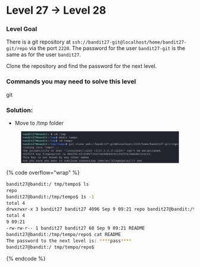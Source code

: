 # Level 27 → Level 28

### Level Goal

There is a git repository at `ssh://bandit27-git@localhost/home/bandit27-git/repo` via the port `2220`. The password for the user `bandit27-git` is the same as for the user `bandit27`.

Clone the repository and find the password for the next level.

### Commands you may need to solve this level

git

### Solution:

* Move to /tmp folder

<figure><img src="../.gitbook/assets/image (37).png" alt=""><figcaption></figcaption></figure>

{% code overflow="wrap" %}
```bash
bandit27@bandit:/ tmp/tempo$ ls
repo
bandit27@bandit:/tmp/tempo$ 1s -1
total 4
drwxrwxr-x 3 bandit27 bandit27 4096 Sep 9 09:21 repo bandit27@bandit:/tmp/tempo$ cd repo/ bandit27@bandit:/tmp/tempo/repo$ 1s -1
total 4
9 09:21
-rw-rw-r-- 1 bandit27 bandit27 68 Sep 9 09:21 README
bandit27@bandit:/tmp/tempo/repo$ cat README
The password to the next level is: ****pass****
bandit27@bandit:/ tmp/tempo/repo$
```
{% endcode %}













